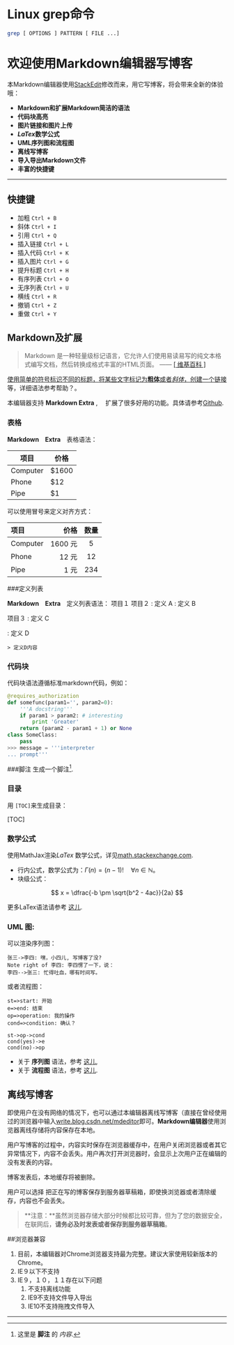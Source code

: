 # Linux grep命令

``` bash
grep [ OPTIONS ] PATTERN [ FILE ...]
```

# 欢迎使用Markdown编辑器写博客

本Markdown编辑器使用[StackEdit][6]修改而来，用它写博客，将会带来全新的体验哦：

- **Markdown和扩展Markdown简洁的语法**
- **代码块高亮**
- **图片链接和图片上传**
- ***LaTex*数学公式**
- **UML序列图和流程图**
- **离线写博客**
- **导入导出Markdown文件**
- **丰富的快捷键**

-------------------

## 快捷键

 - 加粗    `Ctrl + B` 
 - 斜体    `Ctrl + I` 
 - 引用    `Ctrl + Q`
 - 插入链接    `Ctrl + L`
 - 插入代码    `Ctrl + K`
 - 插入图片    `Ctrl + G`
 - 提升标题    `Ctrl + H`
 - 有序列表    `Ctrl + O`
 - 无序列表    `Ctrl + U`
 - 横线    `Ctrl + R`
 - 撤销    `Ctrl + Z`
 - 重做    `Ctrl + Y`

## Markdown及扩展

> Markdown 是一种轻量级标记语言，它允许人们使用易读易写的纯文本格式编写文档，然后转换成格式丰富的HTML页面。    —— <a href="https://zh.wikipedia.org/wiki/Markdown" target="_blank"> [ 维基百科 ]

使用简单的符号标识不同的标题，将某些文字标记为**粗体**或者*斜体*，创建一个[链接](http://www.csdn.net)等，详细语法参考帮助？。

本编辑器支持 **Markdown Extra** , 　扩展了很多好用的功能。具体请参考[Github][2].  

### 表格

**Markdown　Extra**　表格语法：

项目     | 价格
-------- | ---
Computer | $1600
Phone    | $12
Pipe     | $1

可以使用冒号来定义对齐方式：

| 项目      |    价格 | 数量  |
| :-------- | --------:| :--: |
| Computer  | 1600 元 |  5   |
| Phone     |   12 元 |  12  |
| Pipe      |    1 元 | 234  |

###定义列表

**Markdown　Extra**　定义列表语法：
项目１
项目２
:   定义 A
:   定义 B

项目３
:   定义 C

:   定义 D

	> 定义D内容

### 代码块
代码块语法遵循标准markdown代码，例如：
``` python
@requires_authorization
def somefunc(param1='', param2=0):
    '''A docstring'''
    if param1 > param2: # interesting
        print 'Greater'
    return (param2 - param1 + 1) or None
class SomeClass:
    pass
>>> message = '''interpreter
... prompt'''
```

###脚注
生成一个脚注[^footnote].
  [^footnote]: 这里是 **脚注** 的 *内容*.
  
### 目录
用 `[TOC]`来生成目录：

[TOC]

### 数学公式
使用MathJax渲染*LaTex* 数学公式，详见[math.stackexchange.com][1].

 - 行内公式，数学公式为：$\Gamma(n) = (n-1)!\quad\forall n\in\mathbb N$。
 - 块级公式：

$$	x = \dfrac{-b \pm \sqrt{b^2 - 4ac}}{2a} $$

更多LaTex语法请参考 [这儿][3].

### UML 图:

可以渲染序列图：

```sequence
张三->李四: 嘿，小四儿, 写博客了没?
Note right of 李四: 李四愣了一下，说：
李四-->张三: 忙得吐血，哪有时间写。
```

或者流程图：

```flow
st=>start: 开始
e=>end: 结束
op=>operation: 我的操作
cond=>condition: 确认？

st->op->cond
cond(yes)->e
cond(no)->op
```

- 关于 **序列图** 语法，参考 [这儿][4],
- 关于 **流程图** 语法，参考 [这儿][5].

## 离线写博客

即使用户在没有网络的情况下，也可以通过本编辑器离线写博客（直接在曾经使用过的浏览器中输入[write.blog.csdn.net/mdeditor](http://write.blog.csdn.net/mdeditor)即可。**Markdown编辑器**使用浏览器离线存储将内容保存在本地。

用户写博客的过程中，内容实时保存在浏览器缓存中，在用户关闭浏览器或者其它异常情况下，内容不会丢失。用户再次打开浏览器时，会显示上次用户正在编辑的没有发表的内容。

博客发表后，本地缓存将被删除。　

用户可以选择 <i class="icon-disk"></i> 把正在写的博客保存到服务器草稿箱，即使换浏览器或者清除缓存，内容也不会丢失。

> **注意：**虽然浏览器存储大部分时候都比较可靠，但为了您的数据安全，在联网后，**请务必及时发表或者保存到服务器草稿箱**。

##浏览器兼容

 1. 目前，本编辑器对Chrome浏览器支持最为完整。建议大家使用较新版本的Chrome。
 3. IE９以下不支持
 4. IE９，１０，１１存在以下问题
    1. 不支持离线功能
    1. IE9不支持文件导入导出
    1. IE10不支持拖拽文件导入

---------

[1]: http://math.stackexchange.com/
[2]: https://github.com/jmcmanus/pagedown-extra "Pagedown Extra"
[3]: http://meta.math.stackexchange.com/questions/5020/mathjax-basic-tutorial-and-quick-reference
[4]: http://bramp.github.io/js-sequence-diagrams/
[5]: http://adrai.github.io/flowchart.js/
[6]: https://github.com/benweet/stackedit
